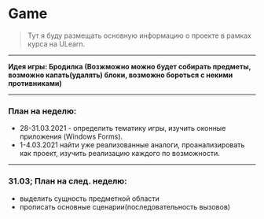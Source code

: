 # Game

> Тут я буду размещать основную информацию о проекте в рамках курса на ULearn.

---

**Идея игры: Бродилка (Возжможно можно будет собирать предметы, возможно капать(удалять) блоки, возможно бороться с некими противниками)**

---

### План на неделю:
* 28-31.03.2021 - определить тематику игры, изучить оконные приложения (Windows Forms).
* 1-4.03.2021 найти уже реализованные аналоги, проанализировать как проект, изучить реализацию каждого по возможности.

---

### 31.03; План на след. неделю:
* выделить сущность предметной области
* прописать основные сценарии(последовательность вызовов)

